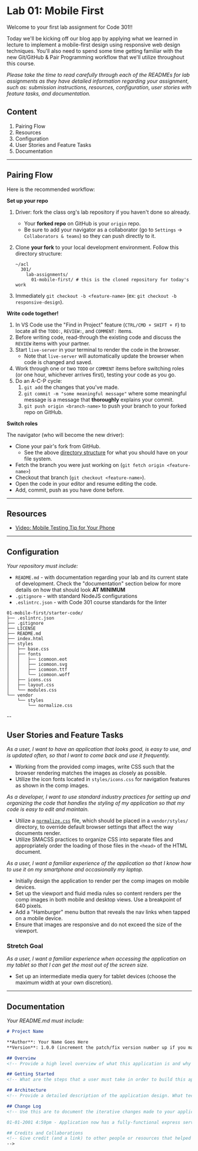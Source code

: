 Lab 01: Mobile First
=======

Welcome to your first lab assignment for Code 301!!

Today we'll be kicking off our blog app by applying what we learned in lecture to implement a mobile-first design using responsive web design techniques. You'll also need to spend some time getting familiar with the new Git/GitHub & Pair Programming workflow that we'll utilize throughout this course.

*Please take the time to read carefully through each of the READMEs for lab assignments as they have detailed information regarding your assignment, such as: submission instructions, resources, configuration, user stories with feature tasks, and documentation.*

## Content
1. Pairing Flow
1. Resources
1. Configuration
1. User Stories and Feature Tasks
1. Documentation

---

## Pairing Flow

Here is the recommended workflow:

**Set up your repo**

1. Driver: fork the class org's lab repository if you haven't done so already.
    * Your **forked repo** on GitHub is your `origin` repo.
    * Be sure to add your navigator as a collaborator (go to `Settings` -> `Collaborators & teams`) so they can push directly to it.
1. Clone **your fork** to your local development environment. Follow this directory <span id="directory">structure</span>:

	```
	~/acl
	  301/
	    lab-assignments/
	      01-mobile-first/ # this is the cloned repository for today's work
	```

1. Immediately `git checkout -b <feature-name>` (ex: `git checkout -b responsive-design`).

**Write code together!**

1. In VS Code use the "Find in Project" feature (`CTRL/CMD + SHIFT + F`) to locate all the `TODO:`, `REVIEW:`, and `COMMENT:` items.
1. Before writing code, read-through the existing code and discuss the `REVIEW` items with your partner.
1. Start `live-server` in your terminal to render the code in the browser. 
    * Note that `live-server` will automatically update the browser when code is changed and saved.
1. Work through one or two `TODO` or `COMMENT` items before switching roles (or one hour, whichever arrives first), testing your code as you go.
1. Do an A-C-P cycle:
    1. `git add` the changes that you've made.
    1. `git commit -m "some meaningful message"` where some meaningful message is a message that **thoroughly** explains your commit.
    1. `git push origin <branch-name>` to push your branch to your forked repo on GitHub.

**Switch roles**

The navigator (who will become the new driver):

  - Clone your pair's fork from GitHub.
    - See the above <a href="#directory">directory structure</a> for what you should have on your file system.
  - Fetch the branch you were just working on (`git fetch origin <feature-name>`)
  - Checkout that branch (`git checkout <feature-name>`).
  - Open the code in your editor and resume editing the code.
  - Add, commit, push as you have done before.


---

## Resources  
<!-- a list of links if any are necessary for the assignment-->
- [Video: Mobile Testing Tip for Your Phone](https://www.youtube.com/watch?v=2t4E_tc8TKM)

---

## Configuration
_Your repository must include:_

- `README.md` - with documentation regarding your lab and its current state of development. Check the "documentation" section below for more details on how that should look **AT MINIMUM**
- `.gitignore` - with standard NodeJS configurations
- `.eslintrc.json` - with Code 301 course standards for the linter

```
01-mobile-first/starter-code/
├── .eslintrc.json
├── .gitignore
├── LICENSE
├── README.md
├── index.html
├── styles
│   ├── base.css
│   ├── fonts
│   │   ├── icomoon.eot
│   │   ├── icomoon.svg
│   │   ├── icomoon.ttf
│   │   └── icomoon.woff
│   ├── icons.css
│   ├── layout.css
│   └── modules.css
└── vendor
    └── styles
        └── normalize.css
```


--

## User Stories and Feature Tasks

*As a user, I want to have an application that looks good, is easy to use, and is updated often, so that I want to come back and use it frequently.*

- Working from the provided comp images, write CSS such that the browser rendering matches the images as closely as possible.
- Utilize the icon fonts located in `styles/icons.css` for navigation features as shown in the comp images.

*As a developer, I want to use standard industry practices for setting up and organizing the code that handles the styling of my application so that my code is easy to edit and maintain.*

- Utilize a [`normalize.css`](https://github.com/necolas/normalize.css/blob/master/normalize.css) file, which should be placed in a `vendor/styles/` directory, to override default browser settings that affect the way documents render.
- Utilize SMACSS practices to organize CSS into separate files and appropriately order the loading of those files in the `<head>` of the HTML document.

*As a user, I want a familiar experience of the application so that I know how to use it on my smartphone and occasionally my laptop.*

 - Initially design the application to render per the comp images on mobile devices.
 - Set up the viewport and fluid media rules so content renders per the comp images in both mobile and desktop views. Use a breakpoint of 640 pixels.
 - Add a "Hamburger" menu button that reveals the nav links when tapped on a mobile device.
- Ensure that images are responsive and do not exceed the size of the viewport.


### Stretch Goal
<!-- Include any additional stretch goals for this assignment, which can vary depending on the class and their overall preparedness for additional work. -->
*As a user, I want a familiar experience when accessing the application on my tablet so that I can get the most out of the screen size.*
- Set up an intermediate media query for tablet devices (choose the maximum width at your own discretion).

---

## Documentation  
_Your README.md must include:_

```md
# Project Name

**Author**: Your Name Goes Here
**Version**: 1.0.0 (increment the patch/fix version number up if you make more commits past your first submission)

## Overview
<!-- Provide a high level overview of what this application is and why you are building it, beyond the fact that it's an assignment for a Code Fellows 301 class. (i.e. What's your problem domain?) -->

## Getting Started
<!-- What are the steps that a user must take in order to build this app on their own machine and get it running? -->

## Architecture
<!-- Provide a detailed description of the application design. What technologies (languages, libraries, etc) you're using, and any other relevant design information. -->

## Change Log
<!-- Use this are to document the iterative changes made to your application as each feature is successfully implemented. Use time stamps. Here's an examples:

01-01-2001 4:59pm - Application now has a fully-functional express server, with GET and POST routes for the book resource.

## Credits and Collaborations
<!-- Give credit (and a link) to other people or resources that helped you build this application. -->
-->
```
